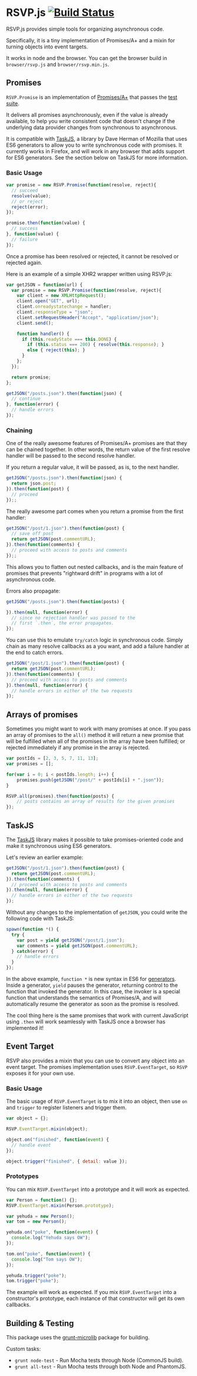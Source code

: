 # RSVP.js  [![Build Status](https://secure.travis-ci.org/tildeio/rsvp.js.png?branch=master)](http://travis-ci.org/tildeio/rsvp.js)

RSVP.js provides simple tools for organizing asynchronous code.

Specifically, it is a tiny implementation of Promises/A+ and a
mixin for turning objects into event targets.

It works in node and the browser. You can get the browser build in
`browser/rsvp.js` and `browser/rsvp.min.js`.

## Promises

`RSVP.Promise` is an implementation of
[Promises/A+](http://promises-aplus.github.com/promises-spec/) that passes the
[test suite](https://github.com/promises-aplus/promises-tests).

It delivers all promises asynchronously, even if the value is already
available, to help you write consistent code that doesn't change if the
underlying data provider changes from synchronous to asynchronous.

It is compatible with [TaskJS](http://taskjs.org/), a library by Dave
Herman of Mozilla that uses ES6 generators to allow you to write
synchronous code with promises. It currently works in Firefox, and will
work in any browser that adds support for ES6 generators. See the
section below on TaskJS for more information.

### Basic Usage

```javascript
var promise = new RSVP.Promise(function(resolve, reject){
  // succeed
  resolve(value);
  // or reject
  reject(error);
});

promise.then(function(value) {
  // success
}, function(value) {
  // failure
});
```


Once a promise has been resolved or rejected, it cannot be resolved or
rejected again.

Here is an example of a simple XHR2 wrapper written using RSVP.js:

```javascript
var getJSON = function(url) {
  var promise = new RSVP.Promise(function(resolve, reject){
    var client = new XMLHttpRequest();
    client.open("GET", url);
    client.onreadystatechange = handler;
    client.responseType = "json";
    client.setRequestHeader("Accept", "application/json");
    client.send();

    function handler() {
      if (this.readyState === this.DONE) {
        if (this.status === 200) { resolve(this.response); }
        else { reject(this); }
      }
    };
  });

  return promise;
};

getJSON("/posts.json").then(function(json) {
  // continue
}, function(error) {
  // handle errors
});
```

### Chaining

One of the really awesome features of Promises/A+ promises are that they
can be chained together. In other words, the return value of the first
resolve handler will be passed to the second resolve handler.

If you return a regular value, it will be passed, as is, to the next
handler.

```javascript
getJSON("/posts.json").then(function(json) {
  return json.post;
}).then(function(post) {
  // proceed
});;
```

The really awesome part comes when you return a promise from the first
handler:

```javascript
getJSON("/post/1.json").then(function(post) {
  // save off post
  return getJSON(post.commentURL);
}).then(function(comments) {
  // proceed with access to posts and comments
});;
```

This allows you to flatten out nested callbacks, and is the main feature
of promises that prevents "rightward drift" in programs with a lot of
asynchronous code.

Errors also propagate:

```javascript
getJSON("/posts.json").then(function(posts) {

}).then(null, function(error) {
  // since no rejection handler was passed to the
  // first `.then`, the error propagates.
});
```

You can use this to emulate `try/catch` logic in synchronous code.
Simply chain as many resolve callbacks as a you want, and add a failure
handler at the end to catch errors.

```javascript
getJSON("/post/1.json").then(function(post) {
  return getJSON(post.commentURL);
}).then(function(comments) {
  // proceed with access to posts and comments
}).then(null, function(error) {
  // handle errors in either of the two requests
});
```

## Arrays of promises

Sometimes you might want to work with many promises at once. If you
pass an array of promises to the `all()` method it will return a new
promise that will be fulfilled when all of the promises in the array
have been fulfilled; or rejected immediately if any promise in the array
is rejected.

```javascript
var postIds = [2, 3, 5, 7, 11, 13];
var promises = [];

for(var i = 0; i < postIds.length; i++) {
	promises.push(getJSON("/post/" + postIds[i] + ".json"));
}

RSVP.all(promises).then(function(posts) {
	// posts contains an array of results for the given promises
});
```

## TaskJS

The [TaskJS](http://taskjs.org/) library makes it possible to take
promises-oriented code and make it synchronous using ES6 generators.

Let's review an earlier example:

```javascript
getJSON("/post/1.json").then(function(post) {
  return getJSON(post.commentURL);
}).then(function(comments) {
  // proceed with access to posts and comments
}).then(null, function(error) {
  // handle errors in either of the two requests
});
```

Without any changes to the implementation of `getJSON`, you could write
the following code with TaskJS:

```javascript
spawn(function *() {
  try {
    var post = yield getJSON("/post/1.json");
    var comments = yield getJSON(post.commentURL);
  } catch(error) {
    // handle errors
  }
});
```

In the above example, `function *` is new syntax in ES6 for
[generators](http://wiki.ecmascript.org/doku.php?id=harmony:generators).
Inside a generator, `yield` pauses the generator, returning control to
the function that invoked the generator. In this case, the invoker is a
special function that understands the semantics of Promises/A, and will
automatically resume the generator as soon as the promise is resolved.

The cool thing here is the same promises that work with current
JavaScript using `.then` will work seamlessly with TaskJS once a browser
has implemented it!

## Event Target

RSVP also provides a mixin that you can use to convert any object into
an event target. The promises implementation uses `RSVP.EventTarget`, so
`RSVP` exposes it for your own use.

### Basic Usage

The basic usage of `RSVP.EventTarget` is to mix it into an object, then
use `on` and `trigger` to register listeners and trigger them.

```javascript
var object = {};

RSVP.EventTarget.mixin(object);

object.on("finished", function(event) {
  // handle event
});

object.trigger("finished", { detail: value });
```

### Prototypes

You can mix `RSVP.EventTarget` into a prototype and it will work as
expected.

```javascript
var Person = function() {};
RSVP.EventTarget.mixin(Person.prototype);

var yehuda = new Person();
var tom = new Person();

yehuda.on("poke", function(event) {
  console.log("Yehuda says OW");
});

tom.on("poke", function(event) {
  console.log("Tom says OW");
});

yehuda.trigger("poke");
tom.trigger("poke");
```

The example will work as expected. If you mix `RSVP.EventTarget` into a
constructor's prototype, each instance of that constructor will get its
own callbacks.

## Building & Testing

This package uses the [grunt-microlib](https://github.com/thomasboyt/grunt-microlib) package for building.

Custom tasks:

* `grunt node-test` - Run Mocha tests through Node (CommonJS build).
* `grunt all-test` - Run Mocha tests through both Node and PhantomJS.
